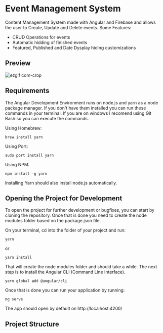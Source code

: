 # Event Management System

Content Management System made with Angular and Firebase and allows the user to Create, Update and Delete events. Some Features:
- CRUD Operations for events
- Automatic hidding of finished events
- Featured, Published and Date Dysplay hiding customizations

## Preview

![ezgif com-crop](https://user-images.githubusercontent.com/25356024/46219525-340c1b80-c30d-11e8-87c5-b6b37a6c2616.gif)

## Requirements

The Angular Development Environment runs on node.js and yarn as a node package manager. If you don't have them installed you can run these commands in your terminal. If you are on windows I recomend using Git Bash so you can execute the commands.

Using Homebrew:
``` 
brew install yarn 
```
Using Port:
```
sudo port install yarn
```
Using NPM:
```
npm install -g yarn
```

Installing Yarn should also install node.js automatically.


## Opening the Project for Development

To open the project for further development or bugfixes, you can start by cloning the repository. Once that is done you need to create the node modules folder based on the package.json file.

On your terminal, cd into the folder of your project and run:
```
yarn
```
or
```
yarn install
```

That will create the node modules folder and should take a while. The next step is to install the Angular CLI (Command Line Interface).
```
yarn global add @angular/cli 
```

Once that is done you can run your application by running:
```
ng serve
```

The app should open by default on http://localhost:4200/

## Project Structure